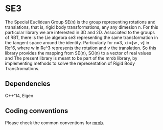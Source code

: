 # SE3
The Special Euclidean Group SE(n) is the group representing rotations and translations, that is,
rigid body transformations, any any dimesion n. For this particular library we are interested in 3D and 2D.
Associated to the groups of RBT, there is the Lie algebra se3 representing the same transformation in the tangent space around the identity.
Particularly for n=3, xi =\[w , v\] in Re^6, where w in Re^3 represents the rotation and v the translation.
So this library provides the mapping from SE(n), SO(n) to a vector of real values and 
The present library is meant to be part of the mrob library, by implementing methods to solve the representation of Rigid Body Transfromations.

## Dependencies
C++'14, Eigen



## Coding conventions
Please check the common conventions for [mrob](https://github.com/MobileRoboticsSkoltech/mrob/tree/master/).

